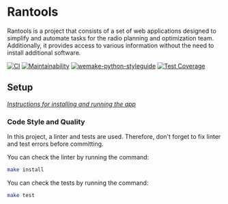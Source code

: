# Rantools

Rantools is a project that consists of a set of web applications designed to simplify and automate tasks for the radio planning and optimization team. Additionally, it provides access to various information without the need to install additional software.

[![CI](https://github.com/ram-alb/rantools-v2/actions/workflows/CI.yml/badge.svg)](https://github.com/ram-alb/rantools-v2/actions/workflows/CI.yml)
[![Maintainability](https://api.codeclimate.com/v1/badges/b2318a809236547d1cbc/maintainability)](https://codeclimate.com/github/ram-alb/rantools-v2/maintainability)
[![wemake-python-styleguide](https://img.shields.io/badge/style-wemake-000000.svg)](https://github.com/wemake-services/wemake-python-styleguide)
[![Test Coverage](https://api.codeclimate.com/v1/badges/b2318a809236547d1cbc/test_coverage)](https://codeclimate.com/github/ram-alb/rantools-v2/test_coverage)

## Setup

_[Instructions for installing and running the app](INSTALLATION.md)_

### Code Style and Quality

In this project, a linter and tests are used. Therefore, don't forget to fix linter and test errors before committing.

You can check the linter by running the command:

```bash
make install
```

You can check the tests by running the command:

```bash
make test
```